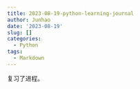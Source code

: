 ```yaml
---
title: 2023-08-19-python-learning-journal
author: Junhao
date: '2023-08-19'
slug: []
categories:
  - Python
tags:
  - Markdown
---
```

  复习了进程。